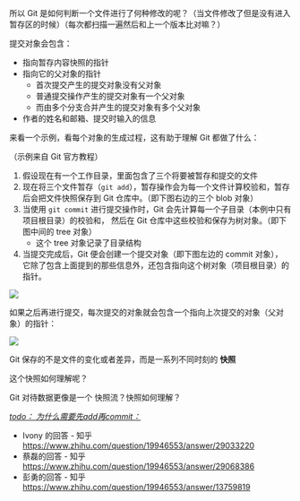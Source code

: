 所以 Git 是如何判断一个文件进行了何种修改的呢？（当文件修改了但是没有进入暂存区的时候）（每次都扫描一遍然后和上一个版本比对嘛？）



提交对象会包含：

- 指向暂存内容快照的指针
- 指向它的父对象的指针
  - 首次提交产生的提交对象没有父对象
  - 普通提交操作产生的提交对象有一个父对象
  - 而由多个分支合并产生的提交对象有多个父对象
- 作者的姓名和邮箱、提交时输入的信息



来看一个示例，看每个对象的生成过程，这有助于理解 Git 都做了什么：

（示例来自 Git 官方教程）

1. 假设现在有一个工作目录，里面包含了三个将要被暂存和提交的文件
2. 现在将三个文件暂存（`git add`），暂存操作会为每一个文件计算校验和，暂存后会把文件快照保存到 Git 仓库中。（即下图右边的三个 blob 对象）
3. 当使用 `git commit` 进行提交操作时，Git 会先计算每一个子目录（本例中只有项目根目录）的校验和， 然后在 Git 仓库中这些校验和保存为树对象。（即下图中间的 tree 对象）
   - 这个 tree 对象记录了目录结构
4. 当提交完成后，Git 便会创建一个提交对象（即下图左边的 commit 对象）， 它除了包含上面提到的那些信息外，还包含指向这个树对象（项目根目录）的指针。

![](https://git-scm.com/book/en/v2/images/commit-and-tree.png)

如果之后再进行提交，每次提交的对象就会包含一个指向上次提交的对象（父对象）的指针：

![](https://git-scm.com/book/en/v2/images/commits-and-parents.png)





Git 保存的不是文件的变化或者差异，而是一系列不同时刻的 **快照**

这个快照如何理解呢？

Git 对待数据更像是一个 快照流？快照如何理解？



<u>*todo： 为什么需要先add再commit：*</u>

- Ivony 的回答 - 知乎 https://www.zhihu.com/question/19946553/answer/29033220
- 蔡磊的回答 - 知乎 https://www.zhihu.com/question/19946553/answer/29068386
- 彭勇的回答 - 知乎 https://www.zhihu.com/question/19946553/answer/13759819